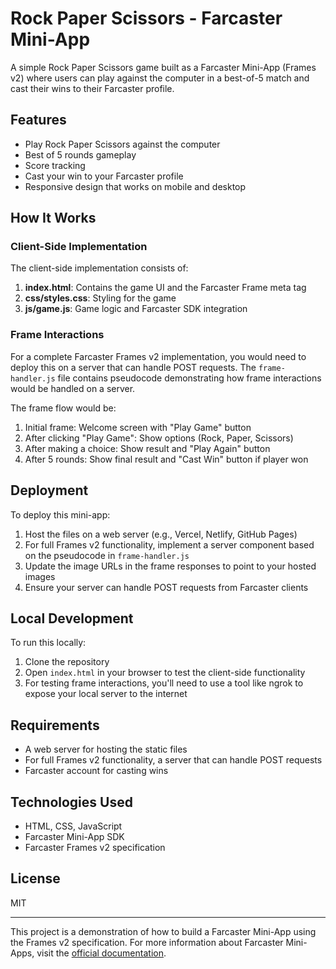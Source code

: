 # Rock Paper Scissors - Farcaster Mini-App

A simple Rock Paper Scissors game built as a Farcaster Mini-App (Frames v2) where users can play against the computer in a best-of-5 match and cast their wins to their Farcaster profile.

## Features

- Play Rock Paper Scissors against the computer
- Best of 5 rounds gameplay
- Score tracking
- Cast your win to your Farcaster profile
- Responsive design that works on mobile and desktop

## How It Works

### Client-Side Implementation

The client-side implementation consists of:

1. **index.html**: Contains the game UI and the Farcaster Frame meta tag
2. **css/styles.css**: Styling for the game
3. **js/game.js**: Game logic and Farcaster SDK integration

### Frame Interactions

For a complete Farcaster Frames v2 implementation, you would need to deploy this on a server that can handle POST requests. The `frame-handler.js` file contains pseudocode demonstrating how frame interactions would be handled on a server.

The frame flow would be:

1. Initial frame: Welcome screen with "Play Game" button
2. After clicking "Play Game": Show options (Rock, Paper, Scissors)
3. After making a choice: Show result and "Play Again" button
4. After 5 rounds: Show final result and "Cast Win" button if player won

## Deployment

To deploy this mini-app:

1. Host the files on a web server (e.g., Vercel, Netlify, GitHub Pages)
2. For full Frames v2 functionality, implement a server component based on the pseudocode in `frame-handler.js`
3. Update the image URLs in the frame responses to point to your hosted images
4. Ensure your server can handle POST requests from Farcaster clients

## Local Development

To run this locally:

1. Clone the repository
2. Open `index.html` in your browser to test the client-side functionality
3. For testing frame interactions, you'll need to use a tool like ngrok to expose your local server to the internet

## Requirements

- A web server for hosting the static files
- For full Frames v2 functionality, a server that can handle POST requests
- Farcaster account for casting wins

## Technologies Used

- HTML, CSS, JavaScript
- Farcaster Mini-App SDK
- Farcaster Frames v2 specification

## License

MIT

---

This project is a demonstration of how to build a Farcaster Mini-App using the Frames v2 specification. For more information about Farcaster Mini-Apps, visit the [official documentation](https://docs.farcaster.xyz).

